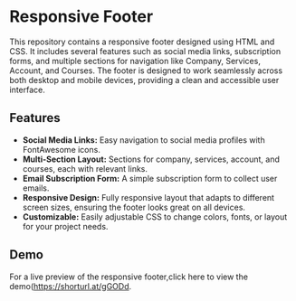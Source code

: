 # Responsive Footer
This repository contains a responsive footer designed using HTML and CSS. It includes several features such as social media links, subscription forms, and multiple sections for navigation like Company, Services, Account, and Courses. The footer is designed to work seamlessly across both desktop and mobile devices, providing a clean and accessible user interface.

## Features

- **Social Media Links:** Easy navigation to social media profiles with FontAwesome icons.
- **Multi-Section Layout:** Sections for company, services, account, and courses, each with relevant links.
- **Email Subscription Form:** A simple subscription form to collect user emails.
- **Responsive Design:** Fully responsive layout that adapts to different screen sizes, ensuring the footer looks great on all devices.
- **Customizable:** Easily adjustable CSS to change colors, fonts, or layout for your project needs.
  
## Demo
For a live preview of the responsive footer,click here to view the demo(https://shorturl.at/gGODd.
